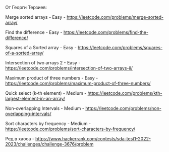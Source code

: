 От Георги Терзиев:

Merge sorted arrays - Easy - https://leetcode.com/problems/merge-sorted-array/

Find the difference - Easy - https://leetcode.com/problems/find-the-difference/

Squares of a Sorted array - Easy - https://leetcode.com/problems/squares-of-a-sorted-array/

Intersection of two arrays 2 - Easy - https://leetcode.com/problems/intersection-of-two-arrays-ii/

Maximum product of three numbers - Easy - https://leetcode.com/problems/maximum-product-of-three-numbers/

Quick select (k-th element) - Medium - https://leetcode.com/problems/kth-largest-element-in-an-array/

Non-overlapping Intervals - Medium - https://leetcode.com/problems/non-overlapping-intervals/

Sort characters by frequency - Medium - https://leetcode.com/problems/sort-characters-by-frequency/

Ред в хаоса - https://www.hackerrank.com/contests/sda-test1-2022-2023/challenges/challenge-3676/problem
